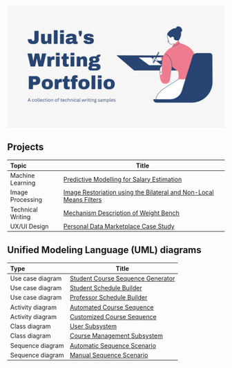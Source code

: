 ![Banner](Banner.png)

## Projects

| Topic             | Title                                      |
| :---------------- | ------------------------------------------ | 
| Machine Learning  | [Predictive Modelling for Salary Estimation](https://github.com/juliabaz/salary-predictor/blob/main/Predictive_Modeling_for_Salary_Estimation___Julia_Bazarbachian.pdf)           |
| Image Processing  | [Image Restoriation using the Bilateral and Non-Local Means Filters](https://github.com/juliabaz/image-denoising/blob/main/Image%20Denoising%20Report.pdf)             |
|Technical Writing| [Mechanism Description of Weight Bench](https://github.com/juliabaz/julias-writing-samples/blob/main/Mechanism%20Description.md)|
|UX/UI Design| [Personal Data Marketplace Case Study](https://kajanthy02.wixsite.com/357-mini-project)|


## Unified Modeling Language (UML) diagrams

| Type              | Title                                      |
| :---------------- | ------------------------------------------ | 
| Use case diagram  | [Student Course Sequence Generator](https://github.com/juliabaz/julias-writing-samples/blob/main/UML%20DIAGRAMS/Use%20Case%20-%20Sequence%20Generator.png)|
| Use case diagram  | [Student Schedule Builder](https://github.com/juliabaz/julias-writing-samples/blob/main/UML%20DIAGRAMS/Schedule%20Generator.png)|
| Use case diagram  |[Professor Schedule Builder](https://github.com/juliabaz/julias-writing-samples/blob/main/UML%20DIAGRAMS/UCDProfessor.png)|
| Activity diagram  |[Automated Course Sequence](https://github.com/juliabaz/julias-writing-samples/blob/main/UML%20DIAGRAMS/Activity%20Diagram_%20Automated%20Course%20Sequence.png)|
| Activity diagram  |[Customized Course Sequence](https://github.com/juliabaz/julias-writing-samples/blob/main/UML%20DIAGRAMS/Activity%20Diagram_%20Customized%20Course%20Sequence.png)|
| Class diagram  |[User Subsystem](https://github.com/juliabaz/julias-writing-samples/blob/main/UML%20DIAGRAMS/Subsystem%201.png)|
| Class diagram  |[Course Management Subsystem](https://github.com/juliabaz/julias-writing-samples/blob/main/UML%20DIAGRAMS/Subsystem%202.png)|
| Sequence diagram  |[Automatic Sequence Scenario](https://github.com/juliabaz/julias-writing-samples/blob/main/UML%20DIAGRAMS/Automatic%20sequence%20generation%20UC4.png)|
| Sequence diagram  |[Manual Sequence Scenario](https://github.com/juliabaz/julias-writing-samples/blob/main/UML%20DIAGRAMS/Manual%20sequence%20User%20case.png)|


